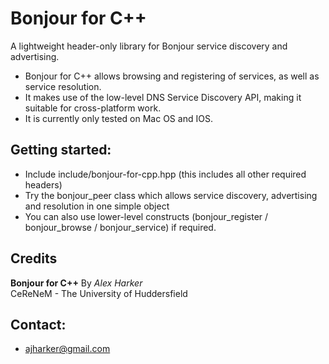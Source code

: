 Bonjour for C++
===============

A lightweight header-only library for Bonjour service discovery and advertising.

* Bonjour for C++ allows browsing and registering of services, as well as service resolution.
* It makes use of the low-level DNS Service Discovery API, making it suitable for cross-platform work.
* It is currently only tested on Mac OS and IOS.

Getting started:
---------------------------------
- Include include/bonjour-for-cpp.hpp (this includes all other required headers) 
- Try the bonjour_peer class which allows service discovery, advertising and resolution in one simple object
- You can also use lower-level constructs (bonjour_register / bonjour_browse / bonjour_service) if required.

Credits
---------------------------------
**Bonjour for C++** By *Alex Harker* <br>
CeReNeM - The University of Huddersfield

Contact:
---------------------------------

* ajharker@gmail.com

